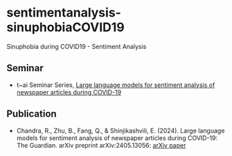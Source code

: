 # sentimentanalysis-sinuphobiaCOVID19
Sinuphobia during COVID19 - Sentiment Analysis 

## Seminar
* t~ai Seminar Series, [Large language models for sentiment analysis of newspaper articles during COVID-19](https://www.youtube.com/watch?v=TU6Vvoj4U5Y)

## Publication
* Chandra, R., Zhu, B., Fang, Q., & Shinjikashvili, E. (2024). Large language models for sentiment analysis of newspaper articles during COVID-19: The Guardian. arXiv preprint arXiv:2405.13056: [arXiv paper](https://arxiv.org/abs/2405.13056)
